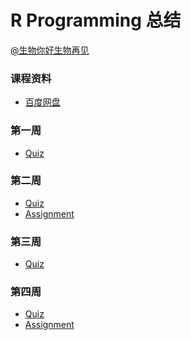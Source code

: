 R Programming 总结
===

[@生物你好生物再见](http://www.weibo.com/biobyelogy)


### 课程资料
- [百度网盘](http://pan.baidu.com/s/1qWsJrv2)

### 第一周
- [Quiz](./W01%20Quiz.md)

### 第二周
- [Quiz](./W02%20Quiz.md)
- [Assignment](./W02%20Assignment.md)

### 第三周
- [Quiz](./W03%20Quiz.md)

### 第四周
- [Quiz](./W04%20Quiz.md)
- [Assignment](./W04%20Assignment.md)